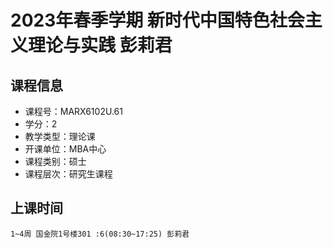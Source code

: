 # 2023年春季学期 新时代中国特色社会主义理论与实践 彭莉君






## 课程信息

- 课程号：MARX6102U.61
- 学分：2
- 教学类型：理论课
- 开课单位：MBA中心
- 课程类别：硕士
- 课程层次：研究生课程

## 上课时间

```
1~4周 国金院1号楼301 :6(08:30~17:25) 彭莉君
```

